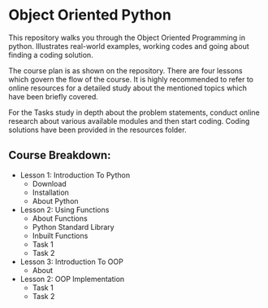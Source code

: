 # Object Oriented Python

This repository walks you through the Object Oriented Programming in python. Illustrates real-world examples, working codes and going about finding a coding solution.

The course plan is as shown on the repository. There are four lessons which govern the flow of the course. It is highly recommended to refer to online resources for a detailed study about the mentioned topics which have been briefly covered.

For the Tasks study in depth about the problem statements, conduct online research about various available modules and then start coding. Coding solutions have been provided in the resources folder. 


## Course Breakdown:



*   Lesson 1: Introduction To Python
    *   Download
    *   Installation
    *   About Python
*   Lesson 2: Using Functions
    *   About Functions
    *   Python Standard Library
    *   Inbuilt Functions
    *   Task 1
    *   Task 2
*   Lesson 3: Introduction To OOP
    *   About
*   Lesson 2: OOP Implementation
    *   Task 1 
    *   Task 2

